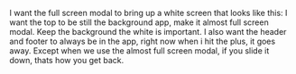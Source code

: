 I want the full screen modal to bring up a white screen that looks like this: I want the top to be still the background app, make it almost full screen modal. Keep the background the white is important. I also want the header and footer to always be in the app, right now when i hit the plus, it goes away. Except when we use the almost full screen modal, if you slide it down, thats how you get back. 